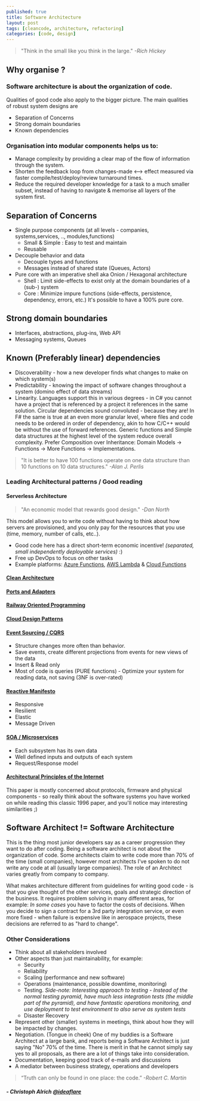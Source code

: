 ```yaml
---
published: true
title: Software Architecture
layout: post
tags: [cleancode, architecture, refactoring]
categories: [code, design]
---
```

> "Think in the small like you think in the large." _-Rich Hickey_

## Why organise ?

### Software architecture is about the organization of code.
Qualities of good code also apply to the bigger picture. The main qualities of robust system designs are
 * Separation of Concerns
 * Strong domain boundaries
 * Known dependencies

### Organisation into modular components helps us to:
 * Manage complexity by providing a clear map of the flow of information through the system.
 * Shorten the feedback loop from changes-made <--> effect measured via faster compile/test/deploy/review turnaround times.
 * Reduce the required developer knowledge for a task to a much smaller subset, instead of having to navigate & memorise all layers of the system first.

## Separation of Concerns
 * Single purpose components (at all levels - companies, systems,services, .., modules,functions)
   * Small &amp; Simple : Easy to test and maintain
   * Reusable
 * Decouple behavior and data
   * Decouple types and functions
   * Messages instead of shared state (Queues, Actors)
 * Pure core with an imperative shell aka Onion / Hexagonal architecture
   * Shell : Limit side-effects to exist only at the domain boundaries of a (sub-) system
   * Core : Minimize impure functions (side-effects, persistence, dependency, errors, etc.) It's possible to have a 100% pure core.

## Strong domain boundaries
 * Interfaces, abstractions, plug-ins, Web API
 * Messaging systems, Queues
 
## Known (Preferably linear) dependencies
 * Discoverability - how a new developer finds what changes to make on which system(s)
 * Predictability - knowing the impact of software changes throughout a system (domino effect of data streams)
 * Linearity. Languages support this in various degrees - in C# you cannot have a project that is referenced by a project it references in the same solution. Circular dependencies sound convoluted - because they are! In F# the same is true at an even more granular level, where files and code needs to be ordered in order of dependency, akin to how C/C++ would be without the use of forward references. Generic functions and Simple data structures at the highest level of the system reduce overall complexity. Prefer Composition over Inheritance: Domain Models -&gt; Functions -&gt; More Functions -&gt; Implementations.
> "It is better to have 100 functions operate on one data structure than 10 functions on 10 data structures." _-Alan J. Perlis_

### Leading Architectural patterns / Good reading

#### Serverless Architecture
> "An economic model that rewards good design." _-Dan North_

This model allows you to write code without having to think about how servers are provisioned, and you only pay for the resources that you use (time, memory, number of calls, etc..).
 * Good code here has a direct short-term economic incentive! _(separated, small independently deployable services)_ :)
 * Free up DevOps to focus on other tasks
 * Example platforms: [Azure Functions](https://azure.microsoft.com/en-us/services/functions/), [AWS Lambda](https://aws.amazon.com/lambda/) & [Cloud Functions](https://cloud.google.com/functions/)

#### [Clean Architecture](https://8thlight.com/blog/uncle-bob/2012/08/13/the-clean-architecture.html)
#### [Ports and Adapters](http://blog.ploeh.dk/2016/03/18/functional-architecture-is-ports-and-adapters/)
#### [Railway Oriented Programming](https://fsharpforfunandprofit.com/rop/)
#### [Cloud Design Patterns](https://docs.microsoft.com/en-us/azure/architecture/patterns/)

#### [Event Sourcing / CQRS](http://cqrs.nu/Faq)
 * Structure changes more often than behavior.
 * Save events, create different projections from events for new views of the data
 * Insert &amp; Read only
 * Most of code is queries (PURE functions) - Optimize your system for reading data, not saving (3NF is over-rated)
 
#### [Reactive Manifesto](http://www.reactivemanifesto.org/)
 * Responsive
 * Resilient
 * Elastic
 * Message Driven
 
#### [SOA / Microservices](https://www.youtube.com/watch?v=CZ3wIuvmHeM)
 * Each subsystem has its own data
 * Well defined inputs and outputs of each system
 * Request/Response model
 
#### [Architectural Principles of the Internet](https://www.ietf.org/rfc/rfc1958.txt)
This paper is mostly concerned about protocols, firmware and physical components - so really think about the software systems you have worked on while reading this classic 1996 paper, and you'll notice may interesting similarities ;)

## Software Architect != Software Architecture

This is the thing most junior developers say as a career progression they want to do after coding. Being a software architect is not about the organization of code. Some architects claim to write code more than 70% of the time (small companies), however most architects I've spoken to do not write any code at all (usually large companies). The role of an Architect varies greatly from company to company.

What makes architecture different from guidelines for writing good code - is that you give thought of the other services, goals and strategic direction of the business. It requires problem solving in many different areas, for example: *In some cases* you have to factor the costs of decisions. When you decide to sign a contract for a 3rd party integration service, or even more fixed - when failure is expensive like in aerospace projects, these decisions are referred to as "hard to change".

### Other Considerations
 * Think about all stakeholders involved
 * Other aspects than just maintainability, for example:
   * Security
   * Reliability
   * Scaling (performance and new software)
   * Operations (maintenance, possible downtime, monitoring)
   * Testing. *Side-note: Interesting approach to testing - Instead of the normal testing pyramid, have much less integration tests (the middle part of the pyramid), and have fantastic operations monitoring, and use deployment to test environment to also serve as system tests*
   * Disaster Recovery 
 * Represent other (smaller) systems in meetings, think about how they will be impacted by changes.
 * Negotiation. (Tongue in cheek) One of my buddies is a Software Architect at a large bank, and reports being a Software Architect is just saying "No" 70% of the time. There is merit in that he cannot simply say yes to all proposals, as there are a lot of things take into consideration.
 * Documentation, keeping good track of e-mails and discussions
 * A mediator between business strategy, operations and developers

> “Truth can only be found in one place: the code.” _-Robert C. Martin_

##### - Christoph Alrich [@ideaflare](https://twitter.com/ideaflare)
